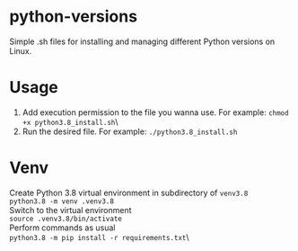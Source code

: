# python-versions
Simple .sh files for installing and managing different Python versions on Linux.

# Usage
1. Add execution permission to the file you wanna use. For example: `chmod +x python3.8_install.sh`\
2. Run the desired file. For example: `./python3.8_install.sh`

# Venv
Create Python 3.8 virtual environment in subdirectory of `venv3.8`\
`python3.8 -m venv .venv3.8`\
Switch to the virtual environment\
`source .venv3.8/bin/activate`\
Perform commands as usual\
`python3.8 -m pip install -r requirements.txt`\
